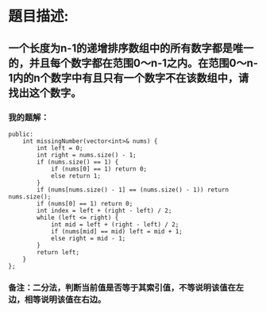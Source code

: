 # 題目描述:
## 一个长度为n-1的递增排序数组中的所有数字都是唯一的，并且每个数字都在范围0～n-1之内。在范围0～n-1内的n个数字中有且只有一个数字不在该数组中，请找出这个数字。
### 我的题解：
```class Solution {
public:
    int missingNumber(vector<int>& nums) {
        int left = 0;
        int right = nums.size() - 1;
        if (nums.size() == 1) {
            if (nums[0] == 1) return 0;
            else return 1;
        }
        if (nums[nums.size() - 1] == (nums.size() - 1)) return nums.size();
        if (nums[0] == 1) return 0;
        int index = left + (right - left) / 2;
        while (left <= right) {
            int mid = left + (right - left) / 2;
            if (nums[mid] == mid) left = mid + 1;
            else right = mid - 1;
        }
        return left;
    }
};
```
### **备注**：二分法，判断当前值是否等于其索引值，不等说明该值在左边，相等说明该值在右边。
        

